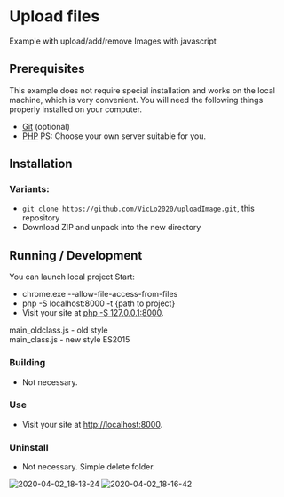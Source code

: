 # Upload files

Example with upload/add/remove Images with javascript

## Prerequisites

This example does not require special installation and works on the local machine, which is very convenient.
You will need the following things properly installed on your computer.

* [Git](http://git-scm.com/) (optional)
* [PHP](https://www.php.net/downloads.php)
PS: Choose your own server suitable for you.

## Installation

### Variants:
* `git clone https://github.com/VicLo2020/uploadImage.git`, this repository
* Download ZIP and unpack into the new directory

## Running / Development

You can launch local project
Start:
* chrome.exe --allow-file-access-from-files
* php -S localhost:8000 -t {path to project}
* Visit your site at [php -S 127.0.0.1:8000](http://localhost:8000).

main_oldclass.js - old style<br>
main_class.js - new style ES2015

### Building

* Not necessary.

### Use

* Visit your site at [http://localhost:8000](http://localhost:8000).

### Uninstall

* Not necessary. Simple delete folder.

![2020-04-02_18-13-24](https://user-images.githubusercontent.com/56202798/78254367-3c02d800-750f-11ea-8a4d-dbd9c62ea16b.png)
![2020-04-02_18-16-42](https://user-images.githubusercontent.com/56202798/78254600-9bf97e80-750f-11ea-9f2c-c906fa429ccb.png)
